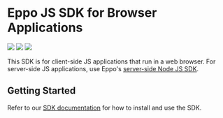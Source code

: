 # Eppo JS SDK for Browser Applications

[![](https://img.shields.io/npm/v/@eppo/js-client-sdk)](https://www.npmjs.com/package/@eppo/js-client-sdk)
[![](https://img.shields.io/static/v1?label=GitHub+Pages&message=API+reference&color=00add8)](https://eppo-exp.github.io/js-client-sdk/js-client-sdk.html)
[![](https://data.jsdelivr.com/v1/package/npm/@eppo/js-client-sdk/badge)](https://www.jsdelivr.com/package/npm/@eppo/js-client-sdk)

This SDK is for client-side JS applications that run in a web browser. For server-side JS applications, use Eppo's [server-side Node JS SDK](https://github.com/Eppo-exp/node-server-sdk).

## Getting Started

Refer to our [SDK documentation](https://docs.geteppo.com/prerequisites/feature-flagging/randomization-sdk/client-sdks/javascript) for how to install and use the SDK.
